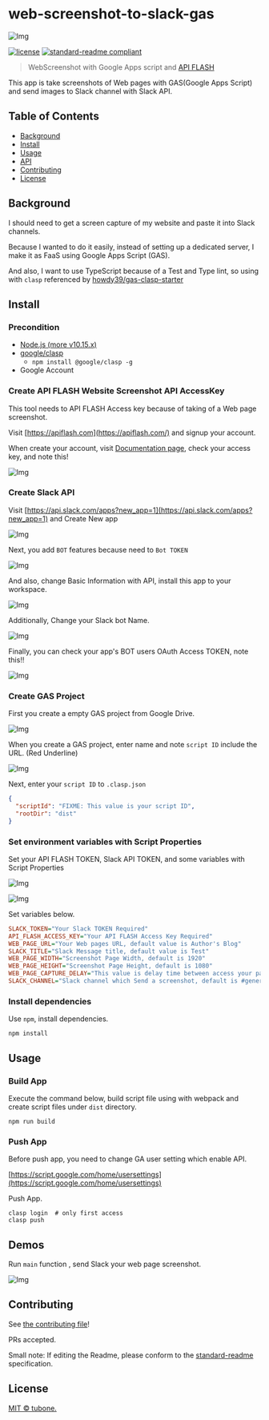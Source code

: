 # web-screenshot-to-slack-gas

![Img](docs/images/header.png)

[![license](https://img.shields.io/github/license/tubone24/web-screenshot-to-slack-gas.svg)](LICENSE)
[![standard-readme compliant](https://img.shields.io/badge/readme%20style-standard-brightgreen.svg?style=flat-square)](https://github.com/RichardLitt/standard-readme)

> WebScreenshot with Google Apps script and [API FLASH](https://apiflash.com/)

This app is take screenshots of Web pages with GAS(Google Apps Script) and send images to Slack channel with Slack API.

## Table of Contents

- [Background](#background)
- [Install](#install)
- [Usage](#usage)
- [API](#api)
- [Contributing](#contributing)
- [License](#license)

## Background

I should need to get a screen capture of my website and paste it into Slack channels.

Because I wanted to do it easily, instead of setting up a dedicated server, I make it as FaaS using Google Apps Script (GAS).

And also, I want to use TypeScript because of a Test and Type lint, so using with `clasp` referenced by [howdy39/gas-clasp-starter](https://github.com/howdy39/gas-clasp-starter) 

## Install

### Precondition

- [Node.js (more v10.15.x)](https://nodejs.org/en/)
- [google/clasp](https://github.com/google/clasp)
  - `npm install @google/clasp -g`
- Google Account

### Create API FLASH Website Screenshot API AccessKey

This tool needs to API FLASH Access key because of taking of a Web page screenshot.

Visit [https://apiflash.com](https://apiflash.com/) and signup your account.

When create your account, visit [Documentation page](https://apiflash.com/documentation), check your access key, and note this!

![Img](docs/images/install5.png)

### Create Slack API

Visit [https://api.slack.com/apps?new_app=1](https://api.slack.com/apps?new_app=1) and Create New app

![Img](docs/images/install6.png)

Next, you add `BOT` features because need to `Bot TOKEN`

![Img](docs/images/install7.png)

And also, change Basic Information with API, install this app to your workspace.

![Img](docs/images/install8.png)

Additionally, Change your Slack bot Name.

![Img](docs/images/install10.png)

Finally, you can check your app's BOT users OAuth Access TOKEN, note this!!

![Img](docs/images/install9.png)

### Create GAS Project

First you create a empty GAS project from Google Drive.

![Img](docs/images/install1.png)

When you create a GAS project, enter name and note `script ID` include the URL. (Red Underline)

![Img](docs/images/install2.png)

Next, enter your `script ID` to `.clasp.json`

```json
{
  "scriptId": "FIXME: This value is your script ID",
  "rootDir": "dist"
}
```

### Set environment variables with Script Properties

Set your API FLASH TOKEN, Slack API TOKEN, and some variables with Script Properties

![Img](docs/images/install3.png)

![Img](docs/images/install4.png)

Set variables below. 

```ini
SLACK_TOKEN="Your Slack TOKEN Required"
API_FLASH_ACCESS_KEY="Your API FLASH Access Key Required"
WEB_PAGE_URL="Your Web pages URL, default value is Author's Blog"
SLACK_TITLE="Slack Message title, default value is Test"
WEB_PAGE_WIDTH="Screenshot Page Width, default is 1920"
WEB_PAGE_HEIGHT="Screenshot Page Height, default is 1080"
WEB_PAGE_CAPTURE_DELAY="This value is delay time between access your page and take a screenshot, default is 10 sec"
SLACK_CHANNEL="Slack channel which Send a screenshot, default is #general"
```

### Install dependencies

Use `npm`, install dependencies.

```
npm install
```

## Usage

### Build App

Execute the command below, build script file using with webpack and create script files under `dist` directory.

```
npm run build
```

### Push App

Before push app, you need to change GA user setting which enable API.

[https://script.google.com/home/usersettings](https://script.google.com/home/usersettings)

Push App.

```
clasp login  # only first access
clasp push
```

## Demos

Run `main` function , send Slack your web page screenshot.

![Img](docs/images/slack-preview.png)

## Contributing

See [the contributing file](CONTRIBUTING.md)!

PRs accepted.

Small note: If editing the Readme, please conform to the [standard-readme](https://github.com/RichardLitt/standard-readme) specification.

## License

[MIT © tubone.](LICENSE)
